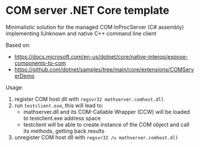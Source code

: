 # COM server .NET Core template

Minimalistic solution for the managed COM InProcServer (C# assembly) implementing IUnknown and native C++ command line client


Based on:
 * https://docs.microsoft.com/en-us/dotnet/core/native-interop/expose-components-to-com
 * https://github.com/dotnet/samples/tree/main/core/extensions/COMServerDemo


Usage:
1. register COM host dll with `regsvr32 mathserver.comhost.dll`
2. run `testclient.exe`, this will lead to:
   * mathserver.dll and its COM-Callable Wrapper (CCW) will be loaded to testclient.exe address space
   * testclient will be able to create instance of the COM object and call its methods, getting back results
3. unregister COM host dll with `regsvr32 /u mathserver.comhost.dll`

